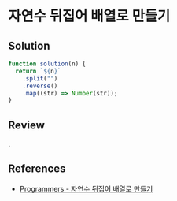 # 자연수 뒤집어 배열로 만들기

## Solution

```js
function solution(n) {
  return `${n}`
    .split("")
    .reverse()
    .map((str) => Number(str));
}
```

## Review

.

## References

- [Programmers - 자연수 뒤집어 배열로 만들기](https://school.programmers.co.kr/learn/courses/30/lessons/12932)
